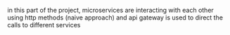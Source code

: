 in this part of the project, microservices are interacting with each other using http methods (naive approach) and api gateway is used to direct the calls to different services

